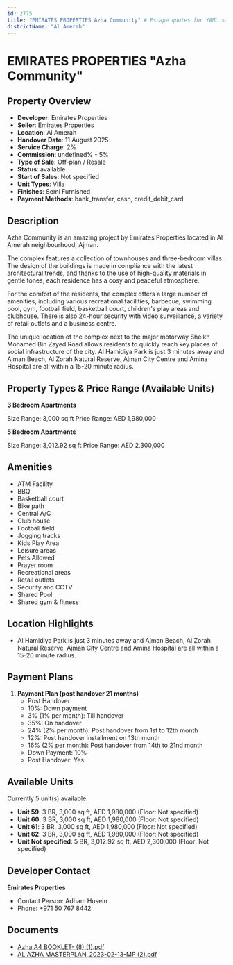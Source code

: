 ```yaml
---
id: 2775
title: "EMIRATES PROPERTIES Azha Community" # Escape quotes for YAML string
districtName: "Al Amerah"
---
```


# EMIRATES PROPERTIES "Azha Community"

## Property Overview
- **Developer**: Emirates Properties
- **Seller**: Emirates Properties
- **Location**: Al Amerah
- **Handover Date**: 11 August 2025
- **Service Charge**: 2%
- **Commission**: undefined% - 5%
- **Type of Sale**: Off-plan / Resale
- **Status**: available
- **Start of Sales**: Not specified
- **Unit Types**: Villa
- **Finishes**: Semi Furnished
- **Payment Methods**: bank_transfer, cash, credit_debit_card

## Description
Azha Community is an amazing project by Emirates Properties located in Al Amerah neighbourhood, Ajman. 

The complex features a collection of townhouses and three-bedroom villas. The design of the buildings is made in compliance with the latest architectural trends, and thanks to the use of high-quality materials in gentle tones, each residence has a cosy and peaceful atmosphere. 

For the comfort of the residents, the complex offers a large number of amenities, including various recreational facilities, barbecue, swimming pool, gym, football field, basketball court, children's play areas and clubhouse. There is also 24-hour security with video surveillance, a variety of retail outlets and a business centre. 

The unique location of the complex next to the major motorway Sheikh Mohamed Bin Zayed Road allows residents to quickly reach key places of social infrastructure of the city. Al Hamidiya Park is just 3 minutes away and Ajman Beach, Al Zorah Natural Reserve, Ajman City Centre and Amina Hospital are all within a 15-20 minute radius.

## Property Types & Price Range (Available Units)
**3 Bedroom Apartments**

Size Range: 3,000 sq ft
Price Range: AED 1,980,000

**5 Bedroom Apartments**

Size Range: 3,012.92 sq ft
Price Range: AED 2,300,000

## Amenities
- ATM Facility
- BBQ
- Basketball court
- Bike path
- Central A/C
- Club house
- Football field
- Jogging tracks
- Kids Play Area
- Leisure areas
- Pets Allowed
- Prayer room
- Recreational areas
- Retail outlets
- Security and CCTV
- Shared Pool
- Shared gym & fitness

## Location Highlights
- Al Hamidiya Park is just 3 minutes away and Ajman Beach, Al Zorah Natural Reserve, Ajman City Centre and Amina Hospital are all within a 15-20 minute radius.

## Payment Plans
1. **Payment Plan (post handover 21 months)**
   - Post Handover
   - 10%: Down payment
   - 3% (1% per month): Till handover
   - 35%: On handover
   - 24% (2% per month): Post handover from 1st to 12th month
   - 12%: Post handover installment on 13th month
   - 16% (2% per month): Post handover from 14th to 21nd month
   - Down Payment: 10%
   - Post Handover: Yes

## Available Units
Currently 5 unit(s) available:
- **Unit 59**: 3 BR, 3,000 sq ft, AED 1,980,000 (Floor: Not specified)
- **Unit 60**: 3 BR, 3,000 sq ft, AED 1,980,000 (Floor: Not specified)
- **Unit 61**: 3 BR, 3,000 sq ft, AED 1,980,000 (Floor: Not specified)
- **Unit 62**: 3 BR, 3,000 sq ft, AED 1,980,000 (Floor: Not specified)
- **Unit Not specified**: 5 BR, 3,012.92 sq ft, AED 2,300,000 (Floor: Not specified)

## Developer Contact
**Emirates Properties**
- Contact Person: Adham Husein
- Phone: +971 50 767 8442

## Documents
- [Azha A4 BOOKLET- (8) (1).pdf](https://cdn.geniemap.net/2024/08/08/x8Zim4U9hcJQCmVr9ojGfnjuEYvpPP3OWCXEK7xK.pdf)
- [AL AZHA MASTERPLAN_2023-02-13-MP (2).pdf](https://cdn.geniemap.net/2024/08/08/YNjTxJfQ01mQjM3aWzRSAS85mwH0NhVF7bIoOR5o.pdf)
